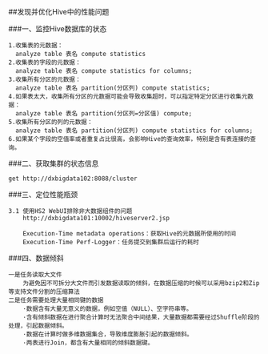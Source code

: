 ##发现并优化Hive中的性能问题

###一、监控Hive数据库的状态
    
    1.收集表的元数据：
      analyze table 表名 compute statistics
    2.收集表的字段的元数据：
      analyze table 表名 compute statistics for columns;
    3.收集所有分区的元数据：
      analyze table 表名 partition(分区列) compute statistics;
    4.如果表太大，收集所有分区的元数据可能会导致收集超时，可以指定特定分区进行收集元数据：
      analyze table 表名 partition(分区列=分区值) compute;
    5.收集所有分区的列的元数据：
      analyze table 表名 partition(分区列) compute statistics for columns;
    6.如果某个字段的空值率或者重复占比很高，会影响Hive的查询效率，特别是含有表连接的查询。
    
###二、获取集群的状态信息

    get http://dxbigdata102:8088/cluster
    
###三、定位性能瓶颈

    3.1 使用HS2 WebUI排除非大数据组件的问题
        http://dxbigdata101:10002/hiveserver2.jsp
        
        Execution-Time metadata operations：获取Hive的元数据所使用的时间
        Execution-Time Perf-Logger：任务提交到集群后运行的耗时
        
###四、数据倾斜

    一是任务读取大文件
        为避免因不可拆分大文件而引发数据读取的倾斜，在数据压缩的时候可以采用bzip2和Zip等支持文件分割的压缩算法
    二是任务需要处理大量相同键的数据
        ·数据含有大量无意义的数据，例如空值（NULL）、空字符串等。
        ·含有倾斜数据在进行聚合计算时无法聚合中间结果，大量数据都需要经过Shuffle阶段的处理，引起数据倾斜。
        ·数据在计算时做多维数据集合，导致维度膨胀引起的数据倾斜。
        ·两表进行Join，都含有大量相同的倾斜数据键。

